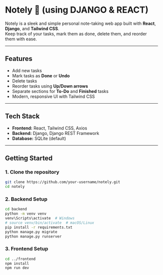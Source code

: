 # Notely 📝 (using DJANGO & REACT)

Notely is a sleek and simple personal note-taking web app built with **React**, **Django**, and **Tailwind CSS**.  
Keep track of your tasks, mark them as done, delete them, and reorder them with ease.

---

## Features

- Add new tasks
- Mark tasks as **Done** or **Undo**
- Delete tasks
- Reorder tasks using **Up/Down arrows**
- Separate sections for **To-Do** and **Finished** tasks
- Modern, responsive UI with Tailwind CSS

---

## Tech Stack

- **Frontend:** React, Tailwind CSS, Axios  
- **Backend:** Django, Django REST Framework  
- **Database:** SQLite (default)  

---

## Getting Started

### 1. Clone the repository

```bash
git clone https://github.com/your-username/notely.git
cd notely
```

### 2. Backend Setup
```bash
cd backend
python -m venv venv
venv\Scripts\activate  # Windows
# source venv/bin/activate  # macOS/Linux
pip install -r requirements.txt
python manage.py migrate
python manage.py runserver
```

### 3. Frontend Setup
```bash
cd ../frontend
npm install
npm run dev
```

